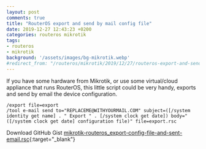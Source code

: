 ```yaml
---
layout: post
comments: true
title: "RouterOS export and send by mail config file"
date: 2019-12-27 12:43:23 +0200
categories: routeros mikrotik
tags:
- routeros
- mikrotik
background: '/assets/images/bg-mikrotik.webp'
#redirect_from: "/routeros/mikrotik/2019/12/27/routeros-export-and-send-config.html"
---
```


If you have some hardware from Mikrotik, or use some virtual/cloud appliance that runs RouterOS, this little script could be very handy, exports and send by email the device configuration.

```rsc
/export file=export
/tool e-mail send to="REPLACEME@WITHYOURMAIL.COM" subject=([/system identity get name] . " Export " . [/system clock get date]) body="([/system clock get date] configuration file)" file=export.rsc
```

Download GitHub Gist [mikrotik-routeros_export-config-file-and-sent-email.rsc](https://gist.github.com/carlesloriente/e83e61f883fab90c2ea9e16d08df7413){:target="_blank"}
